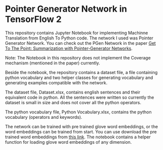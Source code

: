 # Pointer Generator Network in TensorFlow 2

This repository contains Jupyter Notebook for implementing Machinne Translation from English To Python code. The network I used was Pointer Generator Network. You can check out the PGen Network in the paper [Get To The Point: Summarization with Pointer-Generator Networks](https://arxiv.org/abs/1704.04368).

Note: The Notebook in this repository does not implement the Coverage mechanism (mentioned in the paper) currently.

Beside the notebook, the repository contains a dataset file, a file containing python vocabulary and two helper classes for generating vocabulary and generating examples compatible with the network.

The dataset file, Dataset.xlsx, contains english sentences and their equivalent code in python. All the sentences were written so currently the dataset is small in size and does not cover all the python operators.

The python vocabulary file, Python Vocabulary.xlsx, contains the python vocabulary (operators and keywords).

The network can be trained with pre trained glove word embeddings, or the word embeddings can be trained from start. You can use download the pre trained word embeddings from [this link](https://nlp.stanford.edu/projects/glove/). The notebook contains a helper function for loading glove word embeddings of any dimension.
